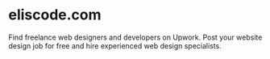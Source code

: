 # eliscode.com
Find freelance web designers and developers on Upwork. Post your website design job for free and hire experienced web design specialists.
